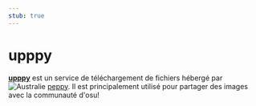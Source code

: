 ```yaml
---
stub: true
---
```


# upppy

**[upppy](https://up.ppy.sh)** est un service de téléchargement de fichiers hébergé par ![][flag_AU] [peppy](https://osu.ppy.sh/users/2). Il est principalement utilisé pour partager des images avec la communauté d'osu!

[flag_AU]: /wiki/shared/flag/AU.gif "Australie"
